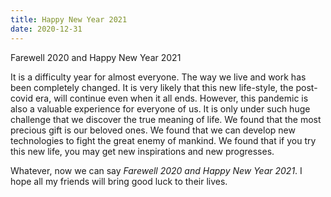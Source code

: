 ```yaml
---
title: Happy New Year 2021
date: 2020-12-31
---
```


Farewell 2020 and Happy New Year 2021

<!--more-->

It is a difficulty year for almost everyone. The way we live and work has been completely changed. It is very likely that this new life-style, the post-covid era, will continue even when it all ends. However, this pandemic is also a valuable experience for everyone of us. It is only under such huge challenge that we discover the true meaning of life. We found that the most precious gift is our beloved ones. We found that we can develop new technologies to fight the great enemy of mankind. We found that if you try this new life, you may get new inspirations and new progresses.

Whatever, now we can say *Farewell 2020 and Happy New Year 2021*. I hope all my friends will bring good luck to their lives.
